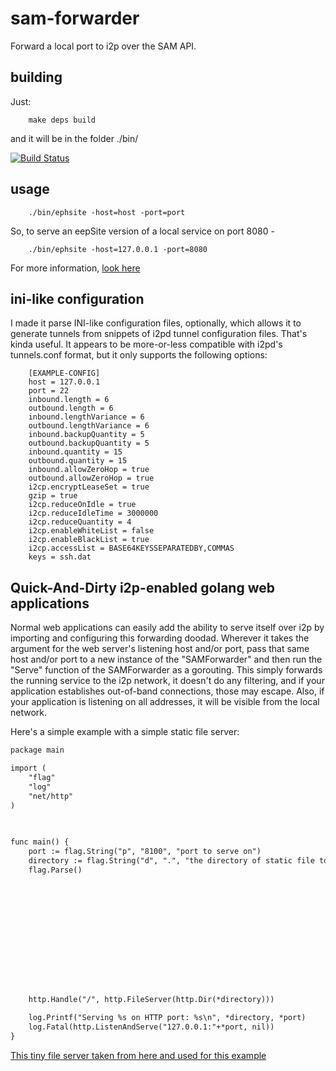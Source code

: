 # sam-forwarder
Forward a local port to i2p over the SAM API.

## building

Just:

        make deps build

and it will be in the folder ./bin/

[![Build Status](https://travis-ci.org/eyedeekay/sam-forwarder.svg?branch=master)](https://travis-ci.org/eyedeekay/sam-forwarder)

## usage

        ./bin/ephsite -host=host -port=port

So, to serve an eepSite version of a local service on port 8080 -

        ./bin/ephsite -host=127.0.0.1 -port=8080

For more information, [look here](USAGE.md)

## ini-like configuration

I made it parse INI-like configuration files, optionally, which allows it to
generate tunnels from snippets of i2pd tunnel configuration files. That's kinda
useful. It appears to be more-or-less compatible with i2pd's tunnels.conf
format, but it only supports the following options:

        [EXAMPLE-CONFIG]
        host = 127.0.0.1
        port = 22
        inbound.length = 6
        outbound.length = 6
        inbound.lengthVariance = 6
        outbound.lengthVariance = 6
        inbound.backupQuantity = 5
        outbound.backupQuantity = 5
        inbound.quantity = 15
        outbound.quantity = 15
        inbound.allowZeroHop = true
        outbound.allowZeroHop = true
        i2cp.encryptLeaseSet = true
        gzip = true
        i2cp.reduceOnIdle = true
        i2cp.reduceIdleTime = 3000000
        i2cp.reduceQuantity = 4
        i2cp.enableWhiteList = false
        i2cp.enableBlackList = true
        i2cp.accessList = BASE64KEYSSEPARATEDBY,COMMAS
        keys = ssh.dat

## Quick-And-Dirty i2p-enabled golang web applications

Normal web applications can easily add the ability to serve itself over i2p by
importing and configuring this forwarding doodad. Wherever it takes the argument
for the web server's listening host and/or port, pass that same host and/or port
to a new instance of the "SAMForwarder" and then run the "Serve" function of the
SAMForwarder as a gorouting. This simply forwards the running service to the i2p
network, it doesn't do any filtering, and if your application establishes
out-of-band connections, those may escape. Also, if your application is
listening on all addresses, it will be visible from the local network.

Here's a simple example with a simple static file server:

```Diff
package main																		package main

import (																			import (
	"flag"																				"flag"
	"log"																				"log"
	"net/http"																			"net/http"
)																				    )

																			      >	import "github.com/eyedeekay/sam-forwarder"
																			      >
func main() {																			func main() {
	port := flag.String("p", "8100", "port to serve on")														port := flag.String("p", "8100", "port to serve on")
	directory := flag.String("d", ".", "the directory of static file to host")											directory := flag.String("d", ".", "the directory of static file to host")
	flag.Parse()																			flag.Parse()
																			      >
																			      >		forwarder, err := samforwarder.NewSAMForwarderFromOptions(
																			      >			samforwarder.SetHost("127.0.0.1"),
																			      >			samforwarder.SetPort(*port),
																			      >			samforwarder.SetSAMHost("127.0.0.1"),
																			      >			samforwarder.SetSAMPort("7656"),
																			      >			samforwarder.SetName("staticfiles"),
																			      >		)
																			      >		if err != nil {
																			      >			log.Fatal(err.Error())
																			      >		}
																			      >		go forwarder.Serve()

	http.Handle("/", http.FileServer(http.Dir(*directory)))														http.Handle("/", http.FileServer(http.Dir(*directory)))

	log.Printf("Serving %s on HTTP port: %s\n", *directory, *port)													log.Printf("Serving %s on HTTP port: %s\n", *directory, *port)
	log.Fatal(http.ListenAndServe("127.0.0.1:"+*port, nil))														log.Fatal(http.ListenAndServe("127.0.0.1:"+*port, nil))
}																				    }

```

[This tiny file server taken from here and used for this example](https://gist.github.com/paulmach/7271283)
